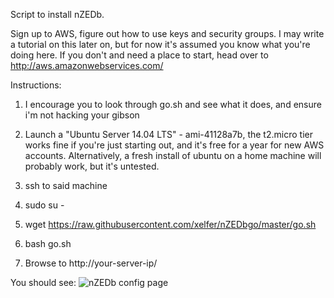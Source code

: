 Script to install nZEDb. 

Sign up to AWS, figure out how to use keys and security groups. I may write a tutorial on this later on, but for now it's assumed you know what you're doing here. If you don't and need a place to start, head over to http://aws.amazonwebservices.com/

Instructions:

1. I encourage you to look through go.sh and see what it does, and ensure i'm not hacking your gibson

2. Launch a "Ubuntu Server 14.04 LTS" - ami-41128a7b, the t2.micro tier works fine if you're just starting out, and it's free for a year for new AWS accounts. Alternatively, a fresh install of ubuntu on a home machine will probably work, but it's untested. 

3. ssh to said machine

4. sudo su -

5. wget https://raw.githubusercontent.com/xelfer/nZEDbgo/master/go.sh

6. bash go.sh 

7. Browse to http://your-server-ip/

You should see:
![nZEDb config page](http://note.io/U03IuC)

